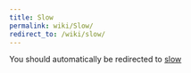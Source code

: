 ```yaml
---
title: Slow
permalink: wiki/Slow/
redirect_to: /wiki/slow/
---
```


You should automatically be redirected to [slow](/wiki/slow/)
